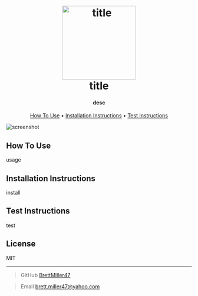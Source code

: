 <h1 align="center">
  <br>
  <a href="undefined"><img src="C:\Users\brett\Desktop\local-projects\joe-pizza.io\assets\images\meat-lovers-pizza.jpg" alt="title" width="200"></a>
  <br>
  title
  <br>
</h1>

<h4 align="center">desc</h4>

<p align="center">
  <a href="#how-to-use">How To Use</a> •
  <a href="#installation-instructions">Installation Instructions</a> •
  <a href="#test-instructions">Test Instructions</a>
</p>

![screenshot](C:\Users\brett\Desktop\local-projects\joe-pizza.io\assets\images\lasagna.jpg)

## How To Use

usage

## Installation Instructions

install

## Test Instructions

test

## License

MIT

---

> GitHub [BrettMiller47](undefined)

> Email [brett.miller47@yahoo.com](brett.miller47@yahoo.com)
